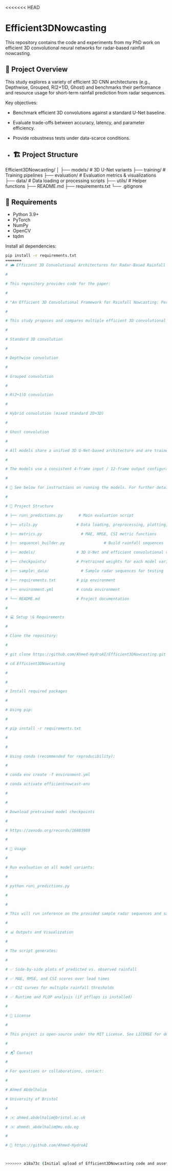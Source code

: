 <<<<<<< HEAD
# Efficient3DNowcasting

This repository contains the code and experiments from my PhD work on efficient 3D convolutional neural networks for radar-based rainfall nowcasting.

## 📘 Project Overview

This study explores a variety of efficient 3D CNN architectures (e.g., Depthwise, Grouped, R(2+1)D, Ghost) and benchmarks their performance and resource usage for short-term rainfall prediction from radar sequences.

Key objectives:
- Benchmark efficient 3D convolutions against a standard U-Net baseline.
- Evaluate trade-offs between accuracy, latency, and parameter efficiency.
- Provide  robustness tests under data-scarce conditions.

- ## 🏗️ Project Structure
Efficient3DNowcasting/
│
├── models/ # 3D U-Net variants
├── training/ # Training pipelines
├── evaluation/ # Evaluation metrics & visualizations
├── data/ # Data loading or processing scripts
├── utils/ # Helper functions
├── README.md
├── requirements.txt
└── .gitignore


## 🧪 Requirements

- Python 3.9+
- PyTorch
- NumPy
- OpenCV
- tqdm

Install all dependencies:
```bash
pip install -r requirements.txt
=======
# 🌧️ Efficient 3D Convolutional Architectures for Radar-Based Rainfall Nowcasting

# 

# This repository provides code for the paper:

# 

# "An Efficient 3D Convolutional Framework for Rainfall Nowcasting: Performance–Efficiency Trade-offs and Adaptation to Data Scarcity"

# 

# This study proposes and compares multiple efficient 3D convolutional designs for rainfall nowcasting, focusing on accuracy–efficiency trade-offs and robustness. The tested variants include:

# 

# Standard 3D convolution

# 

# Depthwise convolution

# 

# Grouped convolution

# 

# R(2+1)D convolution

# 

# Hybrid convolution (mixed standard 2D+3D)

# 

# Ghost convolution

# 

# All models share a unified 3D U-Net-based architecture and are trained, validated, and evaluated on five years (2016–2020) of UK radar data at 5-minute intervals and 1 km resolution (grid size: 512 × 512).

# 

# The models use a consistent 4-frame input / 12-frame output configuration in a sequence-to-sequence prediction setting, enabling direct comparison of computational complexity, runtime, and predictive skill.

# 

# 📄 See below for instructions on running the models. For further details, please refer to the paper or contact the author.

# 

# 📁 Project Structure

# ├── run\_predictions.py       # Main evaluation script

# ├── utils.py                 # Data loading, preprocessing, plotting, inference

# ├── metrics.py                 # MAE, RMSE, CSI metric functions

# ├── sequence\_builder.py                 # Build rainfall sequences 

# ├── models/                  # 3D U-Net and efficient convolutional variants

# ├── checkpoints/             # Pretrained weights for each model variant

# ├── sample\_data/              # Sample radar sequences for testing

# ├── requirements.txt         # pip environment

# ├── environment.yml          # conda environment

# └── README.md                # Project documentation

# 

# 💻 Setup \& Requirements

# 

# Clone the repository:

# 

# git clone https://github.com/Ahmed-HydroAI/Efficient3DNowcasting.git

# cd Efficient3DNowcasting

# 

# 

# Install required packages

# 

# Using pip:

# 

# pip install -r requirements.txt

# 

# 

# Using conda (recommended for reproducibility):

# 

# conda env create -f environment.yml

# conda activate efficientnowcast-env

# 

# 

# Download pretrained model checkpoints

# 

# https://zenodo.org/records/16883989

# 

# 🚀 Usage

# 

# Run evaluation on all model variants:

# 

# python run\_predictions.py

# 

# 

# This will run inference on the provided sample radar sequences and save outputs in the outputs/ directory.

# 

# 📊 Outputs and Visualization

# 

# The script generates:

# 

# ✅ Side-by-side plots of predicted vs. observed rainfall

# ✅ MAE, RMSE, and CSI scores over lead times

# ✅ CSI curves for multiple rainfall thresholds

# ✅ Runtime and FLOP analysis (if ptflops is installed)

# 

# 📄 License

# 

# This project is open-source under the MIT License. See LICENSE for details.

# 

# 📬 Contact

# 

# For questions or collaborations, contact:

# 

# Ahmed Abdelhalim

# University of Bristol

# 

# ✉️ ahmed.abdelhalim@bristol.ac.uk

# ✉️ ahmed\_abdelhalim@mu.edu.eg

# 

# 🔗 https://github.com/Ahmed-HydroAI



>>>>>>> a18a73c (Initial upload of Efficient3DNowcasting code and assets)
